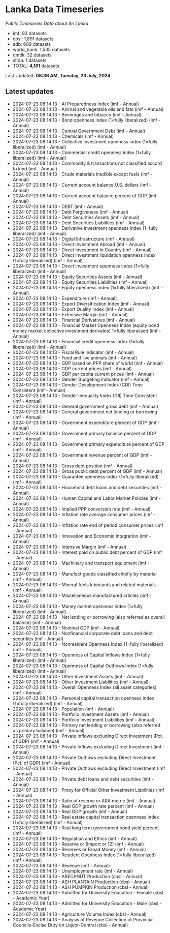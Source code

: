 # Lanka Data Timeseries
*Public Timeseries Data about Sri Lanka*

* imf: 93 datasets
* cbsl: 1,891 datasets
* adb: 609 datasets
* world_bank: 1,535 datasets
* dmtlk: 32 datasets
* sltda: 1 datasets
* TOTAL: **4,161** datasets

Last Updated: **08:36 AM, Tuesday, 23 July, 2024**

## Latest updates

* 2024-07-23 08:14:13 - AI Preparedness Index (imf - Annual)
* 2024-07-23 08:14:13 - Animal and vegetable oils and fats (imf - Annual)
* 2024-07-23 08:14:13 - Beverages and tobacco (imf - Annual)
* 2024-07-23 08:14:13 - Bond openness index (1=fully liberalized) (imf - Annual)
* 2024-07-23 08:14:13 - Central Government Debt (imf - Annual)
* 2024-07-23 08:14:13 - Chemicals (imf - Annual)
* 2024-07-23 08:14:13 - Collective investment openness index (1=fully liberalized) (imf - Annual)
* 2024-07-23 08:14:13 - Commercial credit openness index (1=fully liberalized) (imf - Annual)
* 2024-07-23 08:14:13 - Commodity & transactions not classified accord to kind (imf - Annual)
* 2024-07-23 08:14:13 - Crude materials inedible except fuels (imf - Annual)
* 2024-07-23 08:14:13 - Current account balance U.S. dollars (imf - Annual)
* 2024-07-23 08:14:13 - Current account balance percent of GDP (imf - Annual)
* 2024-07-23 08:14:13 - DEBT (imf - Annual)
* 2024-07-23 08:14:13 - Debt Forgiveness (imf - Annual)
* 2024-07-23 08:14:13 - Debt Securities Assets (imf - Annual)
* 2024-07-23 08:14:13 - Debt Securities Liabilities (imf - Annual)
* 2024-07-23 08:14:13 - Derivative investment openness index (1=fully liberalized) (imf - Annual)
* 2024-07-23 08:14:13 - Digital Infrastructure (imf - Annual)
* 2024-07-23 08:14:13 - Direct Investment Abroad (imf - Annual)
* 2024-07-23 08:14:13 - Direct Investment In Country (imf - Annual)
* 2024-07-23 08:14:13 - Direct investment liquidation openness index (1=fully liberalized) (imf - Annual)
* 2024-07-23 08:14:13 - Direct investment openness index (1=fully liberalized) (imf - Annual)
* 2024-07-23 08:14:13 - Equity Securities Assets (imf - Annual)
* 2024-07-23 08:14:13 - Equity Securities Liabilities (imf - Annual)
* 2024-07-23 08:14:13 - Equity openness index (1=fully liberalized) (imf - Annual)
* 2024-07-23 08:14:13 - Expenditure (imf - Annual)
* 2024-07-23 08:14:13 - Export Diversification Index (imf - Annual)
* 2024-07-23 08:14:13 - Export Quality Index (imf - Annual)
* 2024-07-23 08:14:13 - Extensive Margin (imf - Annual)
* 2024-07-23 08:14:13 - Financial Derivatives (imf - Annual)
* 2024-07-23 08:14:13 - Financial Market Openness Index (equity bond money market collective investment derivates) 1=fully liberalized (imf - Annual)
* 2024-07-23 08:14:13 - Financial credit openness index (1=fully liberalized) (imf - Annual)
* 2024-07-23 08:14:13 - Fiscal Rule Indicator (imf - Annual)
* 2024-07-23 08:14:13 - Food and live animals (imf - Annual)
* 2024-07-23 08:14:13 - GDP based on PPP share of world (imf - Annual)
* 2024-07-23 08:14:13 - GDP current prices (imf - Annual)
* 2024-07-23 08:14:13 - GDP per capita current prices (imf - Annual)
* 2024-07-23 08:14:13 - Gender Budgeting Indicator (imf - Annual)
* 2024-07-23 08:14:13 - Gender Development Index (GDI) Time Consistent (imf - Annual)
* 2024-07-23 08:14:13 - Gender Inequality Index (GII) Time Consistent (imf - Annual)
* 2024-07-23 08:14:13 - General government gross debt (imf - Annual)
* 2024-07-23 08:14:13 - General government net lending or borrowing (imf - Annual)
* 2024-07-23 08:14:13 - Government expenditure percent of GDP (imf - Annual)
* 2024-07-23 08:14:13 - Government primary balance percent of GDP (imf - Annual)
* 2024-07-23 08:14:13 - Government primary expenditure percent of GDP (imf - Annual)
* 2024-07-23 08:14:13 - Government revenue percent of GDP (imf - Annual)
* 2024-07-23 08:14:13 - Gross debt position (imf - Annual)
* 2024-07-23 08:14:13 - Gross public debt percent of GDP (imf - Annual)
* 2024-07-23 08:14:13 - Guarantee openness index (1=fully liberalized) (imf - Annual)
* 2024-07-23 08:14:13 - Household debt loans and debt securities (imf - Annual)
* 2024-07-23 08:14:13 - Human Capital and Labor Market Policies (imf - Annual)
* 2024-07-23 08:14:13 - Implied PPP conversion rate (imf - Annual)
* 2024-07-23 08:14:13 - Inflation rate average consumer prices (imf - Annual)
* 2024-07-23 08:14:13 - Inflation rate end of period consumer prices (imf - Annual)
* 2024-07-23 08:14:13 - Innovation and Economic Integration (imf - Annual)
* 2024-07-23 08:14:13 - Intensive Margin (imf - Annual)
* 2024-07-23 08:14:13 - Interest paid on public debt percent of GDP (imf - Annual)
* 2024-07-23 08:14:13 - Machinery and transport equipment (imf - Annual)
* 2024-07-23 08:14:13 - Manufact goods classified chiefly by material (imf - Annual)
* 2024-07-23 08:14:13 - Mineral fuels lubricants and related materials (imf - Annual)
* 2024-07-23 08:14:13 - Miscellaneous manufactured articles (imf - Annual)
* 2024-07-23 08:14:13 - Money market openness index (1=fully liberalized) (imf - Annual)
* 2024-07-23 08:14:13 - Net lending or borrowing (also referred as overall balance) (imf - Annual)
* 2024-07-23 08:14:13 - Nominal GDP (imf - Annual)
* 2024-07-23 08:14:13 - Nonfinancial corporate debt loans and debt securities (imf - Annual)
* 2024-07-23 08:14:13 - Nonresident Openness Index (1=fully liberalized) (imf - Annual)
* 2024-07-23 08:14:13 - Openness of Capital Inflows Index (1=fully liberalized) (imf - Annual)
* 2024-07-23 08:14:13 - Openness of Capital Outflows Index (1=fully liberalized) (imf - Annual)
* 2024-07-23 08:14:13 - Other Investment Assets (imf - Annual)
* 2024-07-23 08:14:13 - Other Investment Liabilities (imf - Annual)
* 2024-07-23 08:14:13 - Overall Openness Index (all asset categories) (imf - Annual)
* 2024-07-23 08:14:13 - Personal capital transaction openness index (1=fully liberalized) (imf - Annual)
* 2024-07-23 08:14:13 - Population (imf - Annual)
* 2024-07-23 08:14:13 - Portfolio Investment Assets (imf - Annual)
* 2024-07-23 08:14:13 - Portfolio Investment Liabilities (imf - Annual)
* 2024-07-23 08:14:13 - Primary net lending or borrowing (also referred as primary balance) (imf - Annual)
* 2024-07-23 08:14:13 - Private Inflows excluding Direct Investment (Pct. of GDP) (imf - Annual)
* 2024-07-23 08:14:13 - Private Inflows excluding Direct Investment (imf - Annual)
* 2024-07-23 08:14:13 - Private Outflows excluding Direct Investment (Pct. of GDP) (imf - Annual)
* 2024-07-23 08:14:13 - Private Outflows excluding Direct Investment (imf - Annual)
* 2024-07-23 08:14:13 - Private debt loans and debt securities (imf - Annual)
* 2024-07-23 08:14:13 - Proxy for Official Other Investment Liabilities (imf - Annual)
* 2024-07-23 08:14:13 - Ratio of reserve or ARA metric (imf - Annual)
* 2024-07-23 08:14:13 - Real GDP growth rate percent (imf - Annual)
* 2024-07-23 08:14:13 - Real GDP growth (imf - Annual)
* 2024-07-23 08:14:13 - Real estate capital transaction openness index (1=fully liberalized) (imf - Annual)
* 2024-07-23 08:14:13 - Real long term government bond yield percent (imf - Annual)
* 2024-07-23 08:14:13 - Regulation and Ethics (imf - Annual)
* 2024-07-23 08:14:13 - Reserve or (Import or 12) (imf - Annual)
* 2024-07-23 08:14:13 - Reserves or Broad Money (imf - Annual)
* 2024-07-23 08:14:13 - Resident Openness Index (1=fully liberalized) (imf - Annual)
* 2024-07-23 08:14:13 - Revenue (imf - Annual)
* 2024-07-23 08:14:13 - Unemployment rate (imf - Annual)
* 2024-07-23 08:14:13 - ARECANUT Production (cbsl - Annual)
* 2024-07-23 08:14:13 - ASH PLANTAIN Production (cbsl - Annual)
* 2024-07-23 08:14:13 - ASH PUMPKIN Production (cbsl - Annual)
* 2024-07-23 08:14:13 - Admitted for University Education - Female (cbsl - Academic Year)
* 2024-07-23 08:14:13 - Admitted for University Education - Male (cbsl - Academic Year)
* 2024-07-23 08:14:13 - Agriculture Volume Index (cbsl - Annual)
* 2024-07-23 08:14:13 - Analysis of Revenue Collection of Provincial Councils-Excise Duty on Liquor-Central (cbsl - Annual)